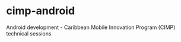 cimp-android
============

Android development - Caribbean Mobile Innovation Program (CIMP) technical sessions

